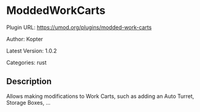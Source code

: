 # ModdedWorkCarts

Plugin URL: https://umod.org/plugins/modded-work-carts

Author: Kopter

Latest Version: 1.0.2

Categories: rust

## Description

Allows making modifications to Work Carts, such as adding an Auto Turret, Storage Boxes, ...
